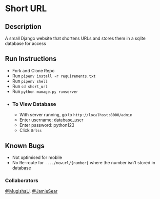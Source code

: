# Short URL

## Description
A small Django website that shortens URLs and stores them in a sqlite database for access

## Run Instructions
- Fork and Clone Repo
- Run `pipenv install -r requirements.txt`
- Run `pipenv shell`
- Run `cd short_url`
- Run `python manage.py runserver`
- ### To View Database
    - With server running, go to `http://localhost:8000/admin`
    - Enter username: database_user
    - Enter password: python123
    - Click `Urlss`

## Known Bugs
- Not optimised for mobile
- No Re-route for `..../newurl/{number}` where the number isn't stored in database

### Collaborators
[@MugishaU](https://github.com/MugishaU), [@JamieSear](https://github.com/MugishaU)
